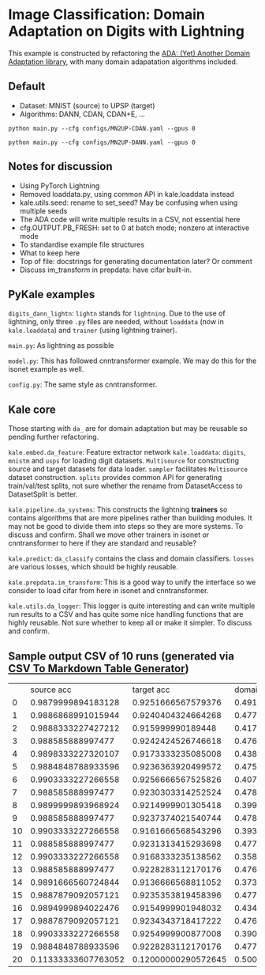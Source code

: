 # Image Classification: Domain Adaptation on Digits with Lightning

This example is constructed by refactoring the [ADA: (Yet) Another Domain Adaptation library](https://github.com/criteo-research/pytorch-ada), with many domain adapatation algorithms included.

## Default

* Dataset: MNIST (source) to UPSP (target)
* Algorithms: DANN, CDAN, CDAN+E, ...

`python main.py --cfg configs/MN2UP-CDAN.yaml --gpus 0`

`python main.py --cfg configs/MN2UP-DANN.yaml --gpus 0`

## Notes for discussion

* Using PyTorch Lightning
* Removed loaddata.py, using common API in kale.loaddata instead
* kale.utils.seed: rename to set_seed? May be confusing when using multiple seeds
* The ADA code will write multiple results in a CSV, not essential here
* cfg.OUTPUT.PB_FRESH: set to 0 at batch mode; nonzero at interactive mode
* To standardise example file structures
* What to keep here
* Top of file: docstrings for generating documentation later? Or comment
* Discuss im_transform in prepdata: have cifar built-in.

## PyKale examples

`digits_dann_lightn`: `lightn` stands for `lightning`. Due to the use of lightning, only three `.py` files are needed, without `loaddata` (now in `kale.loaddata`) and `trainer` (using lightning trainer).

`main.py`: As lightning as possible

`model.py`: This has followed cnntransformer example. We may do this for the isonet example as well.

`config.py`: The same style as cnntransformer.

## Kale core

Those starting with `da_` are for domain adaptation but may be reusable so pending further refactoring.

`kale.embed.da_feature`: Feature extractor network
`kale.loaddata`: `digits`, `mnistm` and `usps` for loading digit datasets. `Multisource` for constructing source and target datasets for data loader. `sampler` facilitates `Multisource` dataset construction. `splits` provides common API for generating train/val/test splits, not sure whether the rename from DatasetAccess to DatasetSplit is better.

`kale.pipeline.da_systems`: This constructs the lightning **trainers** so contains algorithms that are more pipelines rather than building modules. It may not be good to divide them into steps so they are more systems. To discuss and confirm. Shall we move other trainers in isonet or cnntransformer to here if they are standard and reusable?

`kale.predict`: `da_classify` contains the class and domain classifiers. `losses` are various losses, which should be highly reusable.

`kale.prepdata.im_transform`: This is a good way to unify the interface so we consider to load cifar from here in isonet and cnntransformer.

`kale.utils.da_logger`: This logger is quite interesting and can write multiple run results to a CSV and has quite some nice handling functions that are highly reusable. Not sure whether to keep all or make it simpler. To discuss and confirm.

## Sample output CSV of 10 runs (generated via [CSV To Markdown Table Generator](https://donatstudios.com/CsvToMarkdownTable))

|    |                     |                     |                     |      |        |            |
|----|---------------------|---------------------|---------------------|------|--------|------------|
|    | source acc          | target acc          | domain acc          | seed | method | split      |
| 0  | 0.9879999894183128  | 0.9251666567579376  | 0.4914166614034912  | 2020 | CDAN   | Validation |
| 1  | 0.9886868991015944  | 0.9240404324664268  | 0.4774747621631832  | 2020 | CDAN   | Test       |
| 2  | 0.9888333227427212  | 0.915999990189448   | 0.4176666621933691  | 2021 | CDAN   | Validation |
| 3  | 0.988585888997477   | 0.9242424526746618  | 0.4765151661740674  | 2021 | CDAN   | Test       |
| 4  | 0.9898333227320107  | 0.9173333235085008  | 0.4382499953062505  | 2022 | CDAN   | Validation |
| 5  | 0.9884848788933596  | 0.9236363920499572  | 0.475858600497304   | 2022 | CDAN   | Test       |
| 6  | 0.9903333227266558  | 0.9256666567525826  | 0.4074166623031488  | 2023 | CDAN   | Validation |
| 7  | 0.988585888997477   | 0.9230303314252524  | 0.4785858733084751  | 2023 | CDAN   | Test       |
| 8  | 0.9899999893968924  | 0.9214999901305418  | 0.3995833290537121  | 2024 | CDAN   | Validation |
| 9  | 0.988585888997477   | 0.9237374021540744  | 0.4785858733084751  | 2024 | CDAN   | Test       |
| 10 | 0.9903333227266558  | 0.9161666568543296  | 0.3934999957855325  | 2025 | CDAN   | Validation |
| 11 | 0.988585888997477   | 0.9231313415293698  | 0.4771212267987721  | 2025 | CDAN   | Test       |
| 12 | 0.9903333227266558  | 0.9168333235138562  | 0.3583333294955082  | 2026 | CDAN   | Validation |
| 13 | 0.988585888997477   | 0.9228283112170176  | 0.4766161762781849  | 2026 | CDAN   | Test       |
| 14 | 0.9891666560724844  | 0.9136666568811052  | 0.37308332933753263 | 2027 | CDAN   | Validation |
| 15 | 0.9887879092057121  | 0.9235353819458396  | 0.4776262773193594  | 2027 | CDAN   | Test       |
| 16 | 0.9894999894022476  | 0.9154999901948032  | 0.4342499953490915  | 2028 | CDAN   | Validation |
| 17 | 0.9887879092057121  | 0.9234343718417222  | 0.4766666813302436  | 2028 | CDAN   | Test       |
| 18 | 0.9903333227266558  | 0.9254999900877008  | 0.3904166624852223  | 2029 | CDAN   | Validation |
| 19 | 0.9884848788933596  | 0.9228283112170176  | 0.4779798126837704  | 2029 | CDAN   | Test       |
| 20 | 0.11333333607763052 | 0.12000000290572645 | 0.5000000121071935  | 2020 | CDAN   | Validation |
